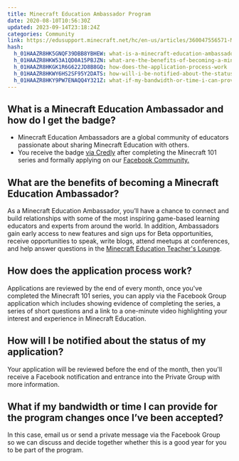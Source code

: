 ```yaml
---
title: Minecraft Education Ambassador Program
date: 2020-08-10T10:56:30Z
updated: 2023-09-14T23:18:24Z
categories: Community
link: https://edusupport.minecraft.net/hc/en-us/articles/360047556571-Minecraft-Education-Ambassador-Program
hash:
  h_01HAAZR8HK5GNQF39DBB8YBHEW: what-is-a-minecraft-education-ambassador-and-how-do-i-get-the-badge
  h_01HAAZR8HKW53A1QD0A15PBJZN: what-are-the-benefits-of-becoming-a-minecraft-education-ambassador
  h_01HAAZR8HKGK1R6G622JD8B8GQ: how-does-the-application-process-work
  h_01HAAZR8HKWY6HS2SF95Y2DATS: how-will-i-be-notified-about-the-status-of-my-application
  h_01HAAZR8HKY9PW7ENAQQ4Y321Z: what-if-my-bandwidth-or-time-i-can-provide-for-the-program-changes-once-ive-been-accepted
---
```


## What is a Minecraft Education Ambassador and how do I get the badge?

- Minecraft Education Ambassadors are a global community of educators passionate about sharing Minecraft Education with others. 
- You receive the badge [via Credly](https://www.credly.com/org/microsoft-education/badge/minecraft-education-expert) after completing the Minecraft 101 series and formally applying on our [Facebook Community.](https://edusupport.minecraft.net/hc/en-us/articles/aka.ms/mceduexpert)

## What are the benefits of becoming a Minecraft Education Ambassador? 

As a Minecraft Education Ambassador, you’ll have a chance to connect and build relationships with some of the most inspiring game-based learning educators and experts from around the world. In addition, Ambassadors gain early access to new features and sign ups for Beta opportunities, receive opportunities to speak, write blogs, attend meetups at conferences, and help answer questions in the [Minecraft Education Teacher's Lounge](https://edusupport.minecraft.net/hc/en-us/articles/aka.ms/mceduteacherslounge).

## How does the application process work? 

Applications are reviewed by the end of every month, once you've completed the Minecraft 101 series, you can apply via the Facebook Group application which includes showing evidence of completing the series, a series of short questions and a link to a one-minute video highlighting your interest and experience in Minecraft Education.

## How will I be notified about the status of my application? 

Your application will be reviewed before the end of the month, then you'll receive a Facebook notification and entrance into the Private Group with more information.

## What if my bandwidth or time I can provide for the program changes once I’ve been accepted? 

In this case, email us or send a private message via the Facebook Group so we can discuss and decide together whether this is a good year for you to be part of the program.

